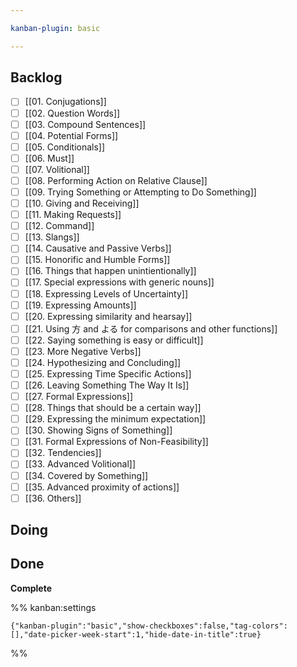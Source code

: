```yaml
---

kanban-plugin: basic

---
```


## Backlog

- [ ] [[01. Conjugations]]
- [ ] [[02. Question Words]]
- [ ] [[03. Compound Sentences]]
- [ ] [[04. Potential Forms]]
- [ ] [[05. Conditionals]]
- [ ] [[06. Must]]
- [ ] [[07. Volitional]]
- [ ] [[08. Performing Action on Relative Clause]]
- [ ] [[09. Trying Something or Attempting to Do Something]]
- [ ] [[10. Giving and Receiving]]
- [ ] [[11. Making Requests]]
- [ ] [[12. Command]]
- [ ] [[13. Slangs]]
- [ ] [[14. Causative and Passive Verbs]]
- [ ] [[15. Honorific and Humble Forms]]
- [ ] [[16. Things that happen unintientionally]]
- [ ] [[17. Special expressions with generic nouns]]
- [ ] [[18. Expressing Levels of Uncertainty]]
- [ ] [[19. Expressing Amounts]]
- [ ] [[20. Expressing similarity and hearsay]]
- [ ] [[21. Using 方 and よる for comparisons and other functions]]
- [ ] [[22. Saying something is easy or difficult]]
- [ ] [[23. More Negative Verbs]]
- [ ] [[24. Hypothesizing and Concluding]]
- [ ] [[25. Expressing Time Specific Actions]]
- [ ] [[26. Leaving Something The Way It Is]]
- [ ] [[27. Formal Expressions]]
- [ ] [[28. Things that should be a certain way]]
- [ ] [[29. Expressing the minimum expectation]]
- [ ] [[30. Showing Signs of Something]]
- [ ] [[31. Formal Expressions of Non-Feasibility]]
- [ ] [[32. Tendencies]]
- [ ] [[33. Advanced Volitional]]
- [ ] [[34. Covered by Something]]
- [ ] [[35. Advanced proximity of actions]]
- [ ] [[36. Others]]

## Doing


## Done

**Complete**




%% kanban:settings
```
{"kanban-plugin":"basic","show-checkboxes":false,"tag-colors":[],"date-picker-week-start":1,"hide-date-in-title":true}
```
%%